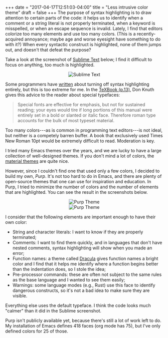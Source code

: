 +++
date = "2017-04-17T12:51:03-04:00"
title = "Less intrusive color theme"
draft = false
+++
The purpose of syntax highlighting is to draw attention
to certain parts of the code: it helps us to identify when a comment or a
string literal is not properly terminated, when a keyword is misspelled,
or when an escape sequence is invalid.
Lately, I find that editors colorize too many elements and use too
many colors.
(This is a recently-acquired annoyance; maybe age and worse eyesight have something to do with it?)
When every syntactic construct is highlighted, none of them jumps out, and doesn't that
defeat the purpose?

Take a look at the screenshot of [Sublime Text](http://sublimetext.com) below;
I find it difficult to focus on anything, too much is highlighted.

<center>
<img src="/syntax-highlighting/sublime.png" alt="Sublime Text" />
</center>

Some programmers have [written](https://www.robertmelton.com/2016/04/10/syntax-highlighting-off/)
about turning off syntax highlighting entirely, but this is too extreme for me.
In the [TeXBook (p.13)](http://www.ctex.org/documents/shredder/src/texbook.pdf),
Don Knuth gives this advice to the reader about special typefaces:

> Special fonts are effective for emphasis, but not for sustained reading;
> your eyes would tire if long portions of this manual were entirely set in
> a bold or slanted or italic face.
> Therefore roman type accounts for the bulk of most typeset material.

Too many colors---as is common in programming text editors---is not ideal,
but neither is a competely barren buffer.
A book that exclusively used Times New Roman 10pt would be extremely difficult to read.
Moderation is key.

I tried many Emacs themes over the years, and we are lucky to
have a large collection of well-designed themes.
If you don't mind a lot of colors, the [material themes](https://github.com/cpaulik/emacs-material-theme) are quite nice.

However, since I couldn't find one that used only a few colors,
I decided to build my own, *Purp*.
It's not too hard to do in Emacs, and there are plenty of
open-source themes that one can use for inspiration and education.
In Purp, I tried to minimize the number of colors
and the number of elements that are highlighted.
You can see the result in the screenshots below.

<center>
<img src="/syntax-highlighting/purp2.png" alt="Purp Theme" />
</center>

<center>
<img src="/syntax-highlighting/purp3.png" alt="Purp Theme" />
</center>

I consider that the following elements are important enough to have their own color:

- String and character literals: I want to know if they are properly terminated;
- Comments: I want to find them quickly, and in languages that don't have
nested comments, syntax highlighting will show when you made an error;
- Function names: a theme called [Dracula](https://draculatheme.com/emacs/) gives
function names a bright color and I find that it helps me identify where
a function begins better than the indentation does, so I stole the idea;
- Pre-processor commands: these are often not subject to the same rules as the base
language and I wanted to see them easily;
- Warnings: some language modes (e.g., Rust) use this face to identify dangerous constructs, so
it's not a bad idea to make sure they are visible.

Everything else uses the default typeface.
I think the code looks much "calmer" than it did in the Sublime screenshot.

Purp isn't publicly available yet, because there's still a lot of work left to do.
My installation of Emacs defines 418 faces (org mode has 75), but I've only
defined colors for 25 of those.
